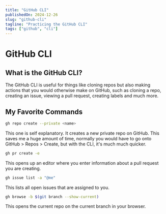 ```yaml
---
title: "GitHub CLI"
publishedOn: 2024-12-26
slug: "github-cli"
tagline: "Practicing the GitHub CLI"
tags: ["github", "cli"]
---
```


# GitHub CLI

## What is the GitHub CLI?

The GitHub CLI is useful for things like cloning repos but also making actions
that you would otherwise make on GitHub, such as cloning a repo, creating
an issue, viewing a pull request, creating labels and much more.

## My Favorite Commands

```sh
gh repo create --private <name>
```

This one is self explanatory. It creates a new private repo on GitHub. This
saves me a huge amount of time, normally you would have to go onto GitHub >
Repos > Create, but with the CLI, it's much much quicker.

```sh
gh pr create -e
```

This opens up an editor where you enter information about a pull request you are
creating.

```sh
gh issue list -a "@me"
```

This lists all open issues that are assigned to you.

```sh
gh browse -b $(git branch --show-current)
```

This opens the current repo on the current branch in your browser.
